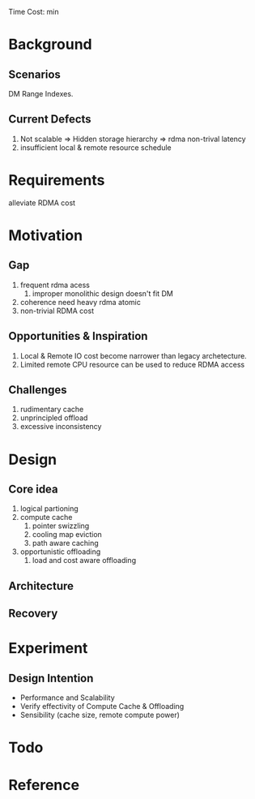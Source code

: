 Time Cost: min
# Background
## Scenarios
DM Range Indexes.

## Current Defects
1. Not scalable => Hidden storage hierarchy => rdma non-trival latency
2. insufficient local & remote resource schedule


# Requirements
alleviate RDMA cost

# Motivation
## Gap 
1. frequent rdma acess
	1. improper monolithic design doesn't fit DM
2. coherence need heavy rdma atomic
3. non-trivial RDMA cost

## Opportunities & Inspiration
1. Local & Remote IO cost become narrower than legacy archetecture.
2. Limited remote CPU resource can be used to reduce RDMA access


## Challenges
1. rudimentary cache
2. unprincipled offload
3. excessive inconsistency


# Design
## Core idea
1. logical partioning
2. compute cache
	1. pointer swizzling
	2. cooling map eviction
	3. path aware caching
3. opportunistic offloading
	1. load and cost aware offloading

## Architecture

## Recovery

# Experiment
## Design Intention
* Performance and Scalability
* Verify effectivity of Compute Cache & Offloading
* Sensibility (cache size, remote compute power)

# Todo


# Reference
